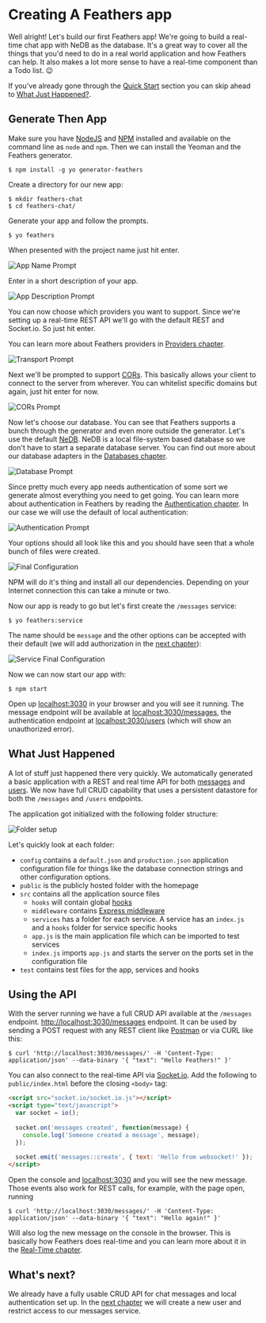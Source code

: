 # Creating A Feathers app

Well alright! Let's build our first Feathers app! We're going to build a real-time chat app with NeDB as the database. It's a great way to cover all the things that you'd need to do in a real world application and how Feathers can help. It also makes a lot more sense to have a real-time component than a Todo list. 😉

If you've already gone through the [Quick Start](quick-start.md) section you can skip ahead to [What Just Happened?](#what-just-happened).

## Generate Then App

Make sure you have [NodeJS](https://nodejs.org) and [NPM](http://npmjs.org) installed and available on the command line as `node` and `npm`. Then we can install the Yeoman and the Feathers generator.

```
$ npm install -g yo generator-feathers
```

Create a directory for our new app:

```
$ mkdir feathers-chat
$ cd feathers-chat/
```

Generate your app and follow the prompts.

```
$ yo feathers
```

When presented with the project name just hit enter.

![App Name Prompt](./assets/step1.png)

Enter in a short description of your app.

![App Description Prompt](./assets/step2.png)

You can now choose which providers you want to support. Since we're setting up a real-time REST API we'll go with the default REST and Socket.io. So just hit enter.

You can learn more about Feathers providers in [Providers chapter](../../real-time/readme.md).

![Transport Prompt](./assets/step3.png)

Next we'll be prompted to support [CORs](https://developer.mozilla.org/en-US/docs/Web/HTTP/Access_control_CORS). This basically allows your client to connect to the server from wherever. You can whitelist specific domains but again, just hit enter for now.

![CORs Prompt](./assets/step4.png)

Now let's choose our database. You can see that Feathers supports a bunch through the generator and even more outside the generator. Let's use the default [NeDB](https://github.com/louischatriot/nedb). NeDB is a local file-system based database so we don't have to start a separate database server. You can find out more about our database adapters in the [Databases chapter](../../databases/readme.md).

![Database Prompt](./assets/step5.png)

Since pretty much every app needs authentication of some sort we generate almost everything you need to get going. You can learn more about authentication in Feathers by reading the [Authentication chapter](../../authentication/readme.md). In our case we will use the default of local authentication:

![Authentication Prompt](./assets/step6.png)

Your options should all look like this and you should have seen that a whole bunch of files were created.

![Final Configuration](./assets/step7.png)

NPM will do it's thing and install all our dependencies. Depending on your Internet connection this can take a minute or two.

Now our app is ready to go but let's first create the `/messages` service:

```
$ yo feathers:service
```

The name should be `message` and the other options can be accepted with their default (we will add authorization in the [next chapter](authentciation.md)):

![Service Final Configuration](./assets/step8.png)

Now we can now start our app with:

```
$ npm start
```

Open up [localhost:3030](http://localhost:3030) in your browser and you will see it running. The message endpoint will be available at [localhost:3030/messages](http://localhost:3030/messages), the authentication endpoint at [localhost:3030/users](http://localhost:3030/users) (which will show an unauthorized error).

## What Just Happened

A lot of stuff just happened there very quickly. We automatically generated a basic application with a REST and real time API for both [messages](http://localhost:3030/messages) and [users](http://localhost:3030/users). We now have full CRUD capability that uses a persistent datastore for both the `/messages` and `/users` endpoints.

The application got initialized with the following folder structure:

![Folder setup](./assets/folders.png)

Let's quickly look at each folder:

- `config` contains a `default.json` and `production.json` application configuration file for things like the database connection strings and other configuration options.
- `public` is the publicly hosted folder with the homepage
- `src` contains all the application source files
  - `hooks` will contain global [hooks](../hooks/readme.md)
  - `middleware` contains [Express middleware](../middleware/readme.md)
  - `services` has a folder for each service. A service has an `index.js` and a `hooks` folder for service specific hooks
  - `app.js` is the main application file which can be imported to test services
  - `index.js` imports `app.js` and starts the server on the ports set in the configuration file
- `test` contains test files for the app, services and hooks

## Using the API

With the server running we have a full CRUD API available at the `/messages` endpoint. [http://localhost:3030/messages](http://localhost:3030/messages) endpoint. It can be used by sending a POST request with any REST client like [Postman](https://chrome.google.com/webstore/detail/postman/fhbjgbiflinjbdggehcddcbncdddomop?hl=en) or via CURL like this:

```
$ curl 'http://localhost:3030/messages/' -H 'Content-Type: application/json' --data-binary '{ "text": "Hello Feathers!" }'
```

You can also connect to the real-time API via [Socket.io](http://socket.io/). Add the following to `public/index.html` before the closing `<body>` tag:

```html
<script src="socket.io/socket.io.js"></script>
<script type="text/javascript">
  var socket = io();
  
  socket.on('messages created', function(message) {
    console.log('Someone created a message', message);
  });
  
  socket.emit('messages::create', { text: 'Hello from websocket!' });
</script>
```

Open the console and [localhost:3030](http://localhost:3030) and you will see the new message. Those events also work for REST calls, for example, with the page open, running

```
$ curl 'http://localhost:3030/messages/' -H 'Content-Type: application/json' --data-binary '{ "text": "Hello again!" }'
```

Will also log the new message on the console in the browser. This is basically how Feathers does real-time and you can learn more about it in the [Real-Time chapter](../real-time/readme.md).

## What's next?

We already have a fully usable CRUD API for chat messages and local authentication set up. In the [next chapter](authentication.md) we will create a new user and restrict access to our messages service.
